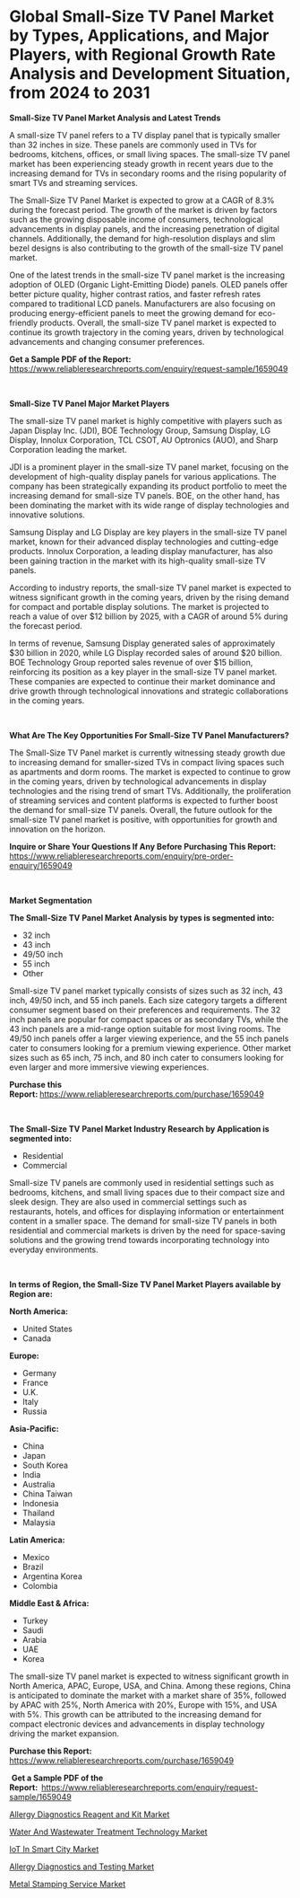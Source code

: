 <p><h1>Global Small-Size TV Panel Market by Types, Applications, and Major Players, with Regional Growth Rate Analysis and Development Situation, from 2024 to 2031</h1></p><p><strong>Small-Size TV Panel Market Analysis and Latest Trends</strong></p>
<p><p>A small-size TV panel refers to a TV display panel that is typically smaller than 32 inches in size. These panels are commonly used in TVs for bedrooms, kitchens, offices, or small living spaces. The small-size TV panel market has been experiencing steady growth in recent years due to the increasing demand for TVs in secondary rooms and the rising popularity of smart TVs and streaming services.</p><p>The Small-Size TV Panel Market is expected to grow at a CAGR of 8.3% during the forecast period. The growth of the market is driven by factors such as the growing disposable income of consumers, technological advancements in display panels, and the increasing penetration of digital channels. Additionally, the demand for high-resolution displays and slim bezel designs is also contributing to the growth of the small-size TV panel market.</p><p>One of the latest trends in the small-size TV panel market is the increasing adoption of OLED (Organic Light-Emitting Diode) panels. OLED panels offer better picture quality, higher contrast ratios, and faster refresh rates compared to traditional LCD panels. Manufacturers are also focusing on producing energy-efficient panels to meet the growing demand for eco-friendly products. Overall, the small-size TV panel market is expected to continue its growth trajectory in the coming years, driven by technological advancements and changing consumer preferences.</p></p>
<p><strong>Get a Sample PDF of the Report:&nbsp;</strong> <a href="https://www.reliableresearchreports.com/enquiry/request-sample/1659049">https://www.reliableresearchreports.com/enquiry/request-sample/1659049</a></p>
<p>&nbsp;</p>
<p><strong>Small-Size TV Panel Major Market Players</strong></p>
<p><p>The small-size TV panel market is highly competitive with players such as Japan Display Inc. (JDI), BOE Technology Group, Samsung Display, LG Display, Innolux Corporation, TCL CSOT, AU Optronics (AUO), and Sharp Corporation leading the market. </p><p>JDI is a prominent player in the small-size TV panel market, focusing on the development of high-quality display panels for various applications. The company has been strategically expanding its product portfolio to meet the increasing demand for small-size TV panels. BOE, on the other hand, has been dominating the market with its wide range of display technologies and innovative solutions. </p><p>Samsung Display and LG Display are key players in the small-size TV panel market, known for their advanced display technologies and cutting-edge products. Innolux Corporation, a leading display manufacturer, has also been gaining traction in the market with its high-quality small-size TV panels.</p><p>According to industry reports, the small-size TV panel market is expected to witness significant growth in the coming years, driven by the rising demand for compact and portable display solutions. The market is projected to reach a value of over $12 billion by 2025, with a CAGR of around 5% during the forecast period.</p><p>In terms of revenue, Samsung Display generated sales of approximately $30 billion in 2020, while LG Display recorded sales of around $20 billion. BOE Technology Group reported sales revenue of over $15 billion, reinforcing its position as a key player in the small-size TV panel market. These companies are expected to continue their market dominance and drive growth through technological innovations and strategic collaborations in the coming years.</p></p>
<p>&nbsp;</p>
<p><strong>What Are The Key Opportunities For Small-Size TV Panel Manufacturers?</strong></p>
<p><p>The Small-Size TV Panel market is currently witnessing steady growth due to increasing demand for smaller-sized TVs in compact living spaces such as apartments and dorm rooms. The market is expected to continue to grow in the coming years, driven by technological advancements in display technologies and the rising trend of smart TVs. Additionally, the proliferation of streaming services and content platforms is expected to further boost the demand for small-size TV panels. Overall, the future outlook for the small-size TV panel market is positive, with opportunities for growth and innovation on the horizon.</p></p>
<p><strong>Inquire or Share Your Questions If Any Before Purchasing This Report:</strong> <a href="https://www.reliableresearchreports.com/enquiry/pre-order-enquiry/1659049">https://www.reliableresearchreports.com/enquiry/pre-order-enquiry/1659049</a></p>
<p>&nbsp;</p>
<p><strong>Market Segmentation</strong></p>
<p><strong>The Small-Size TV Panel Market Analysis by types is segmented into:</strong></p>
<p><ul><li>32 inch</li><li>43 inch</li><li>49/50 inch</li><li>55 inch</li><li>Other</li></ul></p>
<p><p>Small-size TV panel market typically consists of sizes such as 32 inch, 43 inch, 49/50 inch, and 55 inch panels. Each size category targets a different consumer segment based on their preferences and requirements. The 32 inch panels are popular for compact spaces or as secondary TVs, while the 43 inch panels are a mid-range option suitable for most living rooms. The 49/50 inch panels offer a larger viewing experience, and the 55 inch panels cater to consumers looking for a premium viewing experience. Other market sizes such as 65 inch, 75 inch, and 80 inch cater to consumers looking for even larger and more immersive viewing experiences.</p></p>
<p><strong>Purchase this Report:&nbsp;</strong><a href="https://www.reliableresearchreports.com/purchase/1659049">https://www.reliableresearchreports.com/purchase/1659049</a></p>
<p>&nbsp;</p>
<p><strong>The Small-Size TV Panel Market Industry Research by Application is segmented into:</strong></p>
<p><ul><li>Residential</li><li>Commercial</li></ul></p>
<p><p>Small-size TV panels are commonly used in residential settings such as bedrooms, kitchens, and small living spaces due to their compact size and sleek design. They are also used in commercial settings such as restaurants, hotels, and offices for displaying information or entertainment content in a smaller space. The demand for small-size TV panels in both residential and commercial markets is driven by the need for space-saving solutions and the growing trend towards incorporating technology into everyday environments.</p></p>
<p>&nbsp;</p>
<p><strong>In terms of Region, the Small-Size TV Panel Market Players available by Region are:</strong></p>
<p>
    <p> <strong> North America: </strong>
        <ul>
            <li>United States</li>
            <li>Canada</li>
        </ul>
        </p> 
    <p> <strong> Europe: </strong>
        <ul>
            <li>Germany</li>
            <li>France</li>
            <li>U.K.</li>
            <li>Italy</li>
            <li>Russia</li>
        </ul>
        </p> 
    <p> <strong> Asia-Pacific: </strong>
        <ul>
            <li>China</li>
            <li>Japan</li>
            <li>South Korea</li>
            <li>India</li>
            <li>Australia</li>
            <li>China Taiwan</li>
            <li>Indonesia</li>
            <li>Thailand</li>
            <li>Malaysia</li>
        </ul>
        </p> 
    <p> <strong> Latin America: </strong>
        <ul>
            <li>Mexico</li>
            <li>Brazil</li>
            <li>Argentina Korea</li>
            <li>Colombia</li>
        </ul>
        </p> 
    <p> <strong> Middle East & Africa: </strong>
        <ul>
            <li>Turkey</li>
            <li>Saudi</li>
            <li>Arabia</li>
            <li>UAE</li>
            <li>Korea</li>
        </ul>
    </p>
    </p>
<p><p>The small-size TV panel market is expected to witness significant growth in North America, APAC, Europe, USA, and China. Among these regions, China is anticipated to dominate the market with a market share of 35%, followed by APAC with 25%, North America with 20%, Europe with 15%, and USA with 5%. This growth can be attributed to the increasing demand for compact electronic devices and advancements in display technology driving the market expansion.</p></p>
<p><strong>Purchase this Report: </strong><a href="https://www.reliableresearchreports.com/purchase/1659049">https://www.reliableresearchreports.com/purchase/1659049</a></p>
<p>&nbsp;<strong>Get a Sample PDF of the Report:&nbsp;&nbsp;</strong><a href="https://www.reliableresearchreports.com/enquiry/request-sample/1659049">https://www.reliableresearchreports.com/enquiry/request-sample/1659049</a></p>
<p><strong></strong></p>
<p><p><a href="https://github.com/shotows/Market-Research-Report-List-1/blob/main/allergy-diagnostics-reagent-and-kit-market.md">Allergy Diagnostics Reagent and Kit Market</a></p><p><a href="https://medium.com/@joannknox666/water-and-wastewater-treatment-technology-market-exploring-market-share-market-trends-and-future-3fb1a6b01ba8">Water And Wastewater Treatment Technology Market</a></p><p><a href="https://medium.com/@joannknox666/iot-in-smart-city-market-comprehensive-assessment-by-type-application-and-geography-c7afdfe6b608">IoT In Smart City Market</a></p><p><a href="https://github.com/Sinjinluong3e0awx2m195k76/Market-Research-Report-List-1/blob/main/allergy-diagnostics-and-testing-market.md">Allergy Diagnostics and Testing Market</a></p><p><a href="https://medium.com/@joannknox666/metal-stamping-service-market-size-market-outlook-and-market-forecast-2024-to-2031-0408f4b8fe2a">Metal Stamping Service Market</a></p></p>
